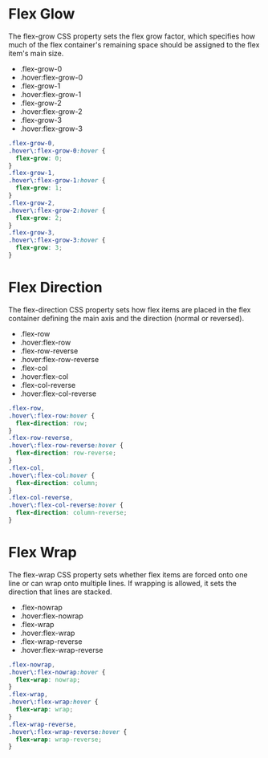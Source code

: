 # Flex Glow

The flex-grow CSS property sets the flex grow factor, which specifies how much of the flex container's remaining space should be assigned to the flex item's main size.

- .flex-grow-0
- .hover:flex-grow-0
- .flex-grow-1
- .hover:flex-grow-1
- .flex-grow-2
- .hover:flex-grow-2
- .flex-grow-3
- .hover:flex-grow-3

```css
.flex-grow-0,
.hover\:flex-grow-0:hover {
  flex-grow: 0;
}
.flex-grow-1,
.hover\:flex-grow-1:hover {
  flex-grow: 1;
}
.flex-grow-2,
.hover\:flex-grow-2:hover {
  flex-grow: 2;
}
.flex-grow-3,
.hover\:flex-grow-3:hover {
  flex-grow: 3;
}
```

# Flex Direction

The flex-direction CSS property sets how flex items are placed in the flex container defining the main axis and the direction (normal or reversed).

- .flex-row
- .hover:flex-row
- .flex-row-reverse
- .hover:flex-row-reverse
- .flex-col
- .hover:flex-col
- .flex-col-reverse
- .hover:flex-col-reverse

```css
.flex-row,
.hover\:flex-row:hover {
  flex-direction: row;
}
.flex-row-reverse,
.hover\:flex-row-reverse:hover {
  flex-direction: row-reverse;
}
.flex-col,
.hover\:flex-col:hover {
  flex-direction: column;
}
.flex-col-reverse,
.hover\:flex-col-reverse:hover {
  flex-direction: column-reverse;
}
```

# Flex Wrap

The flex-wrap CSS property sets whether flex items are forced onto one line or can wrap onto multiple lines. If wrapping is allowed, it sets the direction that lines are stacked.

- .flex-nowrap
- .hover:flex-nowrap
- .flex-wrap
- .hover:flex-wrap
- .flex-wrap-reverse
- .hover:flex-wrap-reverse

```css
.flex-nowrap,
.hover\:flex-nowrap:hover {
  flex-wrap: nowrap;
}
.flex-wrap,
.hover\:flex-wrap:hover {
  flex-wrap: wrap;
}
.flex-wrap-reverse,
.hover\:flex-wrap-reverse:hover {
  flex-wrap: wrap-reverse;
}
```
